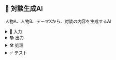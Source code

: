 
## 💬 対談生成AI

人物A、人物B、テーマXから、対談の内容を生成するAI

<details>
<summary>🎯 入力</summary>

- 人物A (テキスト): {person_a}
- 人物B (テキスト): {person_b}
- 対談のテーマX (テキスト): {theme_x}

</details>

<details>
<summary>📚 出力</summary>

- md形式の対談内容 (テキスト)
  - 人物A:「〇〇〇」
  - 人物B:「△△△」
  - ...

</details>

<details>
<summary>🛠️ 処理</summary>

以下の構成で、人物A、人物B、テーマXから、自然な対談の流れを生成します。各人物の発言は、その人物の知識や立場、個性を反映したものにします。

1. 📝 対談の導入（200文字程度）
   - テーマXについて、人物Aと人物Bが対談を始める様子を描写します。
   - 対談の目的や背景などを簡潔に説明します。

2. 💬 対談の本編（10回の発言、各200文字程度）
   - 人物Aと人物Bが交互に発言します。各発言は200文字程度とします。
   - 発言内容は、テーマXについての各人物の意見、経験、考えなどを自然な会話の流れで表現します。
   - 各発言は、前の発言を受けて展開するようにし、対話的な印象を与えます。

3. 📋 対談のまとめ（200文字程度）
   - 対談の内容を振り返り、重要なポイントや結論をまとめます。
   - 今後の展望や、対談を通じて得られた新しい視点などにも触れます。

</details>

<details>
<summary>✅ テスト</summary>

- [ ] 人物Aと人物Bの発言が交互に表示されているか
- [ ] 各発言が200文字程度に収まっているか
- [ ] 対談の導入とまとめが適切に記載されているか
- [ ] テーマXについての意見や考えが自然な会話の流れで表現されているか

</details>
